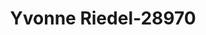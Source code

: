 ---
f_zip-code: 45619
f_state-code: OH
title: Yvonne Riedel-28970
f_phone: 740-867-3443
f_city-only: Chesapeake
f_address: 129 3Rd Ave Chesapeake
f_location-unique-id: '28970'
slug: yvonne-riedel-28970
updated-on: '2024-05-30T13:46:58.046Z'
created-on: '2024-05-30T13:36:59.803Z'
published-on: '2024-05-30T13:54:32.469Z'
f_city-state: cms/city/chesapeake-oh.md
f_company: cms/company/yvonne-riedel.md
f_state: cms/state/ohio.md
layout: '[payday-loan].html'
tags: payday-loan
---